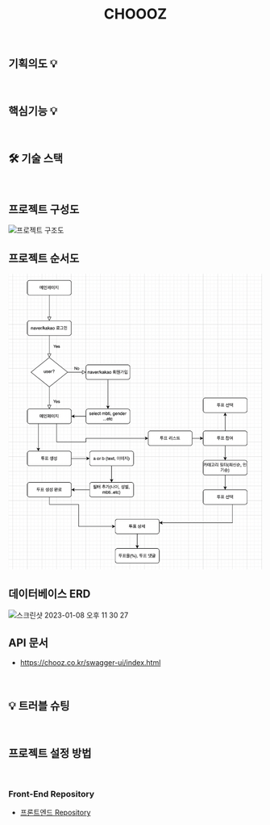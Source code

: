 # <div align="center"> CHOOOZ </div>



<br>

## 기획의도 💡

<br>

## 핵심기능 💡
    
<br>

## 🛠 기술 스택


<br>

## 프로젝트 구성도

<img width="960" alt="프로젝트 구조도" src="https://user-images.githubusercontent.com/67010993/211201692-3f3c054c-f0a0-4267-ad0d-9c909ed06aab.png">

<br>

## 프로젝트 순서도

![img.png](img.png)

## 데이터베이스 ERD

<img width="958" alt="스크린샷 2023-01-08 오후 11 30 27" src="https://user-images.githubusercontent.com/67010993/211201859-36bf4a74-1243-42b1-881d-9ecb2b863cb2.png">

<br>

## API 문서
- https://chooz.co.kr/swagger-ui/index.html

<br>

## 💡 트러블 슈팅


<br>

## 프로젝트 설정 방법

<br>

### Front-End Repository
- [프론트엔드 Repository](https://github.com/choooz/client)
